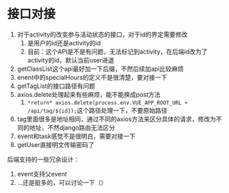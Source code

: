 # 接口对接

1. 对于activity的改变参与活动状态的接口，对于id的界定需要修改
   1. 是用户的id还是activity的id
   2. 目前：这个API是不是有问题，无法标记到activity，在后端id改为了activity的id，默认当前user进退
2. getClassList这个api最好加一下后缀，不然后续加api比较麻烦
3. enent中的specialHours的定义不是很清楚，要对接一下
4. getTagList的接口路径有问题
5. axios.delete处理起来有些麻烦，能不能换成post方法
   1. `*return* axios.delete(process.env.VUE_APP_ROOT_URL + /api/tag/${id});`这个路径处理一下，不要原始路径
6. tag里面很多是地址相同，通过不同的axios方法来区分具体的请求，修改为不同的地址，不然django路由无法区分
7. event和task感觉不是很明白，需要对接一下
8. getUser直接明文传输密码了

后端支持的一些冗余设计：

1. event支持父event
2. …还是挺多的，可以讨论一下（）